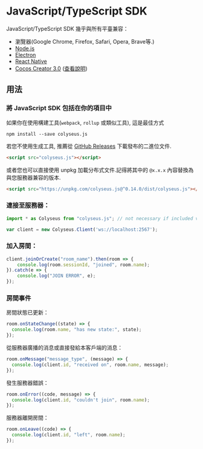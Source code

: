 # JavaScript/TypeScript SDK

JavaScript/TypeScript SDK 幾乎與所有平臺兼容：

- 瀏覽器(Google Chrome, Firefox, Safari, Opera, Brave等.)
- [Node.js](https://nodejs.org/)
- [Electron](https://github.com/electron/electron)
- [React Native](https://github.com/facebook/react-native)
- [Cocos Creator 3.0](https://cocos.com/creator) ([查看說明](/getting-started/cocos-creator))

## 用法

### 將 JavaScript SDK 包括在你的項目中

如果你在使用構建工具(`webpack`,  `rollup` 或類似工具), 這是最佳方式

```
npm install --save colyseus.js
```

若您不使用生成工具, 推薦從 [GitHub Releases](https://github.com/colyseus/colyseus.js/releases) 下載發布的二進位文件.

```html
<script src="colyseus.js"></script>
```

或者您也可以直接使用 unpkg 加載分布式文件.記得將其中的 `@x.x.x` 內容替換為與您服務器兼容的版本.

```html
<script src="https://unpkg.com/colyseus.js@^0.14.0/dist/colyseus.js"></script>
```

### 連接至服務器：

```ts
import * as Colyseus from "colyseus.js"; // not necessary if included via <script> tag.

var client = new Colyseus.Client('ws://localhost:2567');
```

### 加入房間：

```ts
client.joinOrCreate("room_name").then(room => {
    console.log(room.sessionId, "joined", room.name);
}).catch(e => {
    console.log("JOIN ERROR", e);
});
```

### 房間事件

房間狀態已更新：

```ts
room.onStateChange((state) => {
  console.log(room.name, "has new state:", state);
});
```

從服務器廣播的消息或直接發給本客戶端的消息：

```ts
room.onMessage("message_type", (message) => {
  console.log(client.id, "received on", room.name, message);
});
```

發生服務器錯誤：

```ts
room.onError((code, message) => {
  console.log(client.id, "couldn't join", room.name);
});
```

服務器離開房間：

```ts
room.onLeave((code) => {
  console.log(client.id, "left", room.name);
});
```
